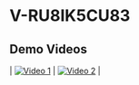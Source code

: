 # V-RU8IK5CU83
## Demo Videos



| [![Video 1](https://img.youtube.com/vi/L4s2YYyi-70/0.jpg)](https://www.youtube.com/watch?v=L4s2YYyi-70) | [![Video 2](https://img.youtube.com/vi/pQN5wu2dtTQ/0.jpg)](https://www.youtube.com/watch?v=pQN5wu2dtTQ) |


